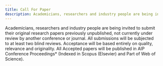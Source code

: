 ```yaml
---
title: Call For Paper
description: Academicians, researchers and industry people are being invited to submit their original research papers previously unpublished, not currently under review by another conference or journal.
---
```


Academicians, researchers and industry people are being invited to submit their original research papers previously unpublished, not currently under review by another conference or journal. All submissions will be subjected to at least two blind reviews. Acceptance will be based entirely on quality, relevance and originality. All Accepted papers will be published in AIP Conference Proceedings* (Indexed in Scopus (Elsevier) and Part of Web of Science).
